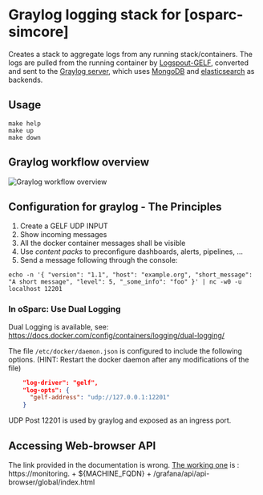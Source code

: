 # Graylog logging stack for [osparc-simcore]

Creates a stack to aggregate logs from any running stack/containers. The logs are pulled from the running container by [Logspout-GELF](https://github.com/Vincit/logspout-gelf), converted and sent to the [Graylog server](https://www.graylog.org/), which uses [MongoDB](https://www.mongodb.com/) and [elasticsearch](https://www.elastic.co/) as backends.

## Usage

```console
make help
make up
make down
```

## Graylog workflow overview
![Graylog workflow overview](./GraylogWorkflow.png)

## Configuration for graylog - The Principles

1. Create a GELF UDP INPUT
2. Show incoming messages
3. All the docker container messages shall be visible
4. Use *content packs* to preconfigure dashboards, alerts, pipelines, ...
5. Send a message following through the console:

```console
echo -n '{ "version": "1.1", "host": "example.org", "short_message": "A short message", "level": 5, "_some_info": "foo" }' | nc -w0 -u localhost 12201
```

### In oSparc: Use Dual Logging

Dual Logging is available, see: https://docs.docker.com/config/containers/logging/dual-logging/

The file `/etc/docker/daemon.json` is configured to include the following options. (HINT: Restart the docker daemon after any modifications of the file)

```json
    "log-driver": "gelf",
    "log-opts": {
      "gelf-address": "udp://127.0.0.1:12201"
    }
```

UDP Post 12201 is used by graylog and exposed as an ingress port.


## Accessing Web-browser API

The link provided in the documentation is wrong. [The working one](https://community.graylog.org/t/graylog-api-browser-points-to-local-ip-instead-of-configured-external-url/17085/3) is : https://monitoring. + ${MACHINE_FQDN} + /grafana/api/api-browser/global/index.html
